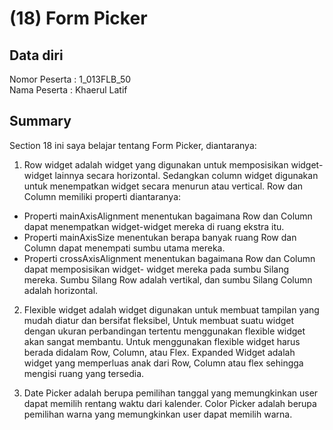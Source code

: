# (18) Form Picker
## Data diri 
Nomor Peserta : 1_013FLB_50  <br />
Nama Peserta : Khaerul Latif

## Summary 
Section 18 ini saya belajar tentang Form Picker, diantaranya:
1. Row widget adalah widget yang digunakan untuk memposisikan widget-widget lainnya secara horizontal. Sedangkan column widget digunakan untuk menempatkan widget secara menurun atau vertical. Row dan Column memiliki properti diantaranya: 
- Properti mainAxisAlignment menentukan bagaimana Row dan Column dapat menempatkan widget-widget mereka di ruang ekstra itu. 
- Properti mainAxisSize menentukan berapa banyak ruang Row dan Column dapat menempati sumbu utama mereka.
- Properti crossAxisAlignment menentukan bagaimana Row dan Column dapat memposisikan widget- widget mereka pada sumbu Silang mereka. Sumbu Silang Row adalah vertikal, dan sumbu Silang Column adalah horizontal.

2. Flexible widget adalah widget digunakan untuk membuat tampilan
yang mudah diatur dan bersifat fleksibel, Untuk membuat suatu widget dengan ukuran perbandingan tertentu menggunakan flexible widget akan sangat membantu. Untuk menggunakan flexible widget harus berada didalam Row, Column, atau Flex. Expanded Widget adalah widget yang memperluas anak dari Row, Column atau flex sehingga mengisi ruang yang tersedia.

3. Date Picker adalah berupa pemilihan tanggal yang memungkinkan user dapat memilih rentang waktu dari kalender. Color Picker adalah berupa pemilihan warna yang memungkinkan user dapat memilih warna.